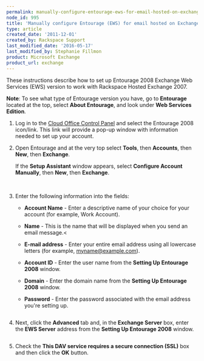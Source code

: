 ```yaml
---
permalink: manually-configure-entourage-ews-for-email-hosted-on-exchange-2007/
node_id: 995
title: 'Manually configure Entourage (EWS) for email hosted on Exchange 2007'
type: article
created_date: '2011-12-01'
created_by: Rackspace Support
last_modified_date: '2016-05-17'
last_modified_by: Stephanie Fillmon
product: Microsoft Exchange
product_url: exchange
---
```


These instructions describe how to set up Entourage 2008
Exchange Web Services (EWS) version to work with Rackspace Hosted Exchange 2007.

**Note**: To see what type
of Entourage version you have, go to **Entourage** located at the top, select
**About Entourage**, and look under **Web Services
Edition**.

1. Log in to the [Cloud Office Control Panel](http://cp.rackspace.com/usercp)
   and select the Entourage 2008 icon/link. This link will provide a pop-up
   window with information needed to set up
   your account.

2. Open Entourage and at the very top
   select **Tools**, then **Accounts**, then **New**, then
   **Exchange**.

   If the **Setup Assistant** window appears, select **Configure
   Account Manually**, then **New**,
   then **Exchange**.

   <img src="{% asset_path exchange/manually-configure-entourage-ews-for-email-hosted-on-exchange-2007/(E%26A)Entourage2008EWSExchange.png %}" alt="" />
   <img src="{% asset_path exchange/manually-configure-entourage-ews-for-email-hosted-on-exchange-2007/(E%26A)Entourage2008EWSExchange2.png %}" alt="" />

3. Enter the following information into the fields:

   - **Account Name** - Enter a descriptive name of your
     choice for your account (for example, Work Account).

   - **Name** - This is the name that will be displayed
     when you send an email message.<

   - **E-mail address** - Enter your entire email
     address using all lowercase letters (for example,
     myname@example.com).

   - **Account ID** - Enter the user name from the
     **Setting Up Entourage 2008** window.

   - **Domain** - Enter the domain name from the **Setting
     Up Entourage 2008** window.

   - **Password** - Enter the password associated with
    the email address you're setting up.

   <img src="{% asset_path exchange/manually-configure-entourage-ews-for-email-hosted-on-exchange-2007/(E%26A)Entourage2008EWSExchange4.png %}" alt="" />

4. Next, click the **Advanced** tab and, in the
   **Exchange Server** box, enter the **EWS Server** address from
   the **Setting Up Entourage 2008** window.

   <img src="{% asset_path exchange/manually-configure-entourage-ews-for-email-hosted-on-exchange-2007/(E%26A)Entourage2008EWSExchange5.png %}" alt="" />

5. Check the **This DAV service requires a secure
   connection (SSL)** box and then click the **OK** button.
